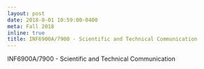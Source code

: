 ```yaml
---
layout: post
date: 2018-8-01 10:59:00-0400
meta: Fall 2018
inline: true
title: INF6900A/7900 - Scientific and Technical Communication
---
```


INF6900A/7900 - Scientific and Technical Communication